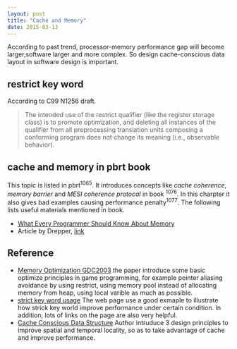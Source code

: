 ```yaml
---
layout: post
title: "Cache and Memory" 
date: 2015-03-13
---
```


According to past trend, processor-memory performance gap will become larger,software larger and more complex. So design 
cache-conscious data layout in software design is important.  

## restrict key word 

According to C99 N1256 draft.    

>The intended use of the restrict qualifier (like the register storage class) is to promote optimization,
 and deleting all instances of the qualifier from all preprocessing translation units composing a conforming program does not change its meaning (i.e., observable behavior).

## cache and memory in pbrt book

This topic is listed in pbrt<sup>1065</sup>. It introduces concepts like *cache coherence*, *memory barrier* and 
*MESI coherence protocal* in book <sup>1076</sup>. In this charpter it also gives bad examples causing performance
penalty<sup>1077</sup>. The following lists useful materials mentioned in book.

- [What Every Programmer Should Know About Memory](https://people.freebsd.org/~lstewart/articles/cpumemory.pdf)
- Article by Drepper, [link](https://lwn.net/Articles/255364/)

## Reference

- [Memory Optimization GDC2003](http://www.research.scea.com/research/pdfs/GDC2003_Memory_Optimization_18Mar03.pdf)
the paper introduce some basic optimize principles in game programming, for example pointer aliasing avoidance by using restrict,
using memory pool instead of allocating memory from heap, using local varible as much as possible.
- [strict key word usage](http://stackoverflow.com/questions/745870/realistic-usage-of-the-c99-restrict-keyword) The web page use a 
good exmaple to illustrate how strick key world improve performance under certain condition. In addition, lots of links on the page are
also very helpful.
- [Cache Conscious Data Structure](http://research.microsoft.com/en-us/um/people/trishulc/papers/Cache-conscious.pdf) Author intruduce
3 design principles to improve spatial and temporal locality, so as to take advantage of cache and improve performance.
